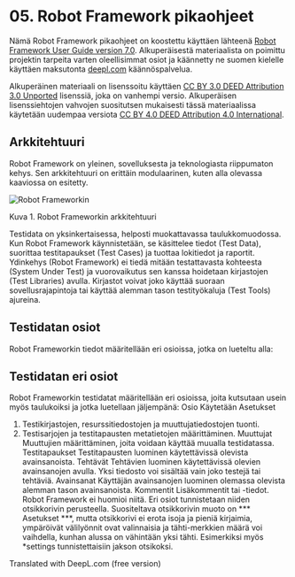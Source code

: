 # 05. Robot Framework pikaohjeet

Nämä Robot Framework pikaohjeet on koostettu käyttäen lähteenä 
[Robot Framework User Guide version 7.0](https://robotframework.org/robotframework/latest/RobotFrameworkUserGuide.html#introduction). Alkuperäisestä materiaalista on poimittu
projektin tarpeita varten oleellisimmat osiot ja käännetty ne suomen kielelle käyttäen maksutonta [deepl.com](https://www.deepl.com/) käännöspalvelua.

Alkuperäinen materiaali on lisenssoitu käyttäen [CC BY 3.0 DEED Attribution 3.0 Unported](https://creativecommons.org/licenses/by/3.0/deed.fi) lisenssiä, joka on vanhempi versio.
Alkuperäisen lisenssiehtojen vahvojen suositutsen mukaisesti tässä materiaalissa käytetään uudempaa versiota [CC BY 4.0 DEED
Attribution 4.0 International](https://creativecommons.org/licenses/by/4.0/deed.fi).

## Arkkitehtuuri

Robot Framework on yleinen, sovelluksesta ja teknologiasta riippumaton kehys. Sen arkkitehtuuri on erittäin modulaarinen, kuten alla olevassa kaaviossa on esitetty.

![Robot Frameworkin](https://robotframework.org/robotframework/latest/images/architecture.png)

Kuva 1. Robot Frameworkin arkkitehtuuri

Testidata on yksinkertaisessa, helposti muokattavassa taulukkomuodossa. Kun Robot Framework käynnistetään, se käsittelee tiedot (Test Data), 
suorittaa testitapaukset (Test Cases) ja tuottaa lokitiedot ja raportit. Ydinkehys (Robot Framework) ei tiedä mitään testattavasta kohteesta (System Under Test) ja 
vuorovaikutus sen kanssa hoidetaan kirjastojen (Test Libraries) avulla. Kirjastot voivat joko käyttää suoraan sovellusrajapintoja tai 
käyttää alemman tason testityökaluja (Test Tools) ajureina.

## Testidatan osiot
Robot Frameworkin tiedot määritellään eri osioissa, jotka on lueteltu alla:


## Testidatan eri osiot
Robot Frameworkin testidatat määritellään eri osioissa, joita kutsutaan usein myös taulukoiksi ja jotka luetellaan jäljempänä:
Osio Käytetään
Asetukset	
1) Testikirjastojen, resurssitiedostojen ja muuttujatiedostojen tuonti.
2) Testisarjojen ja testitapausten metatietojen määrittäminen.
Muuttujat Muuttujien määrittäminen, joita voidaan käyttää muualla testidatassa.
Testitapaukset Testitapausten luominen käytettävissä olevista avainsanoista.
Tehtävät Tehtävien luominen käytettävissä olevien avainsanojen avulla. Yksi tiedosto voi sisältää vain joko testejä tai tehtäviä.
Avainsanat Käyttäjän avainsanojen luominen olemassa olevista alemman tason avainsanoista.
Kommentit Lisäkommentit tai -tiedot. Robot Framework ei huomioi niitä.
Eri osiot tunnistetaan niiden otsikkorivin perusteella. Suositeltava otsikkorivin muoto on *** Asetukset ***, mutta otsikkorivi ei erota isoja ja pieniä kirjaimia, ympäröivät välilyönnit ovat valinnaisia ja tähti-merkkien määrä voi vaihdella, kunhan alussa on vähintään yksi tähti. Esimerkiksi myös *settings tunnistettaisiin jakson otsikoksi.

Translated with DeepL.com (free version)


